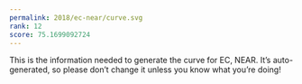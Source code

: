 ```yaml
---
permalink: 2018/ec-near/curve.svg
rank: 12
score: 75.1699092724
---
```


This is the information needed to generate the curve for EC, NEAR. It’s
auto-generated, so please don’t change it unless you know what you’re
doing!
